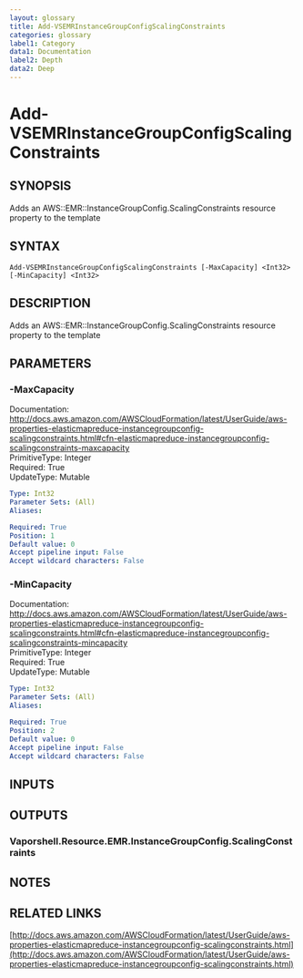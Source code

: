 ```yaml
---
layout: glossary
title: Add-VSEMRInstanceGroupConfigScalingConstraints
categories: glossary
label1: Category
data1: Documentation
label2: Depth
data2: Deep
---
```


# Add-VSEMRInstanceGroupConfigScalingConstraints

## SYNOPSIS
Adds an AWS::EMR::InstanceGroupConfig.ScalingConstraints resource property to the template

## SYNTAX

```
Add-VSEMRInstanceGroupConfigScalingConstraints [-MaxCapacity] <Int32> [-MinCapacity] <Int32>
```

## DESCRIPTION
Adds an AWS::EMR::InstanceGroupConfig.ScalingConstraints resource property to the template

## PARAMETERS

### -MaxCapacity
Documentation: http://docs.aws.amazon.com/AWSCloudFormation/latest/UserGuide/aws-properties-elasticmapreduce-instancegroupconfig-scalingconstraints.html#cfn-elasticmapreduce-instancegroupconfig-scalingconstraints-maxcapacity    
PrimitiveType: Integer    
Required: True    
UpdateType: Mutable

```yaml
Type: Int32
Parameter Sets: (All)
Aliases: 

Required: True
Position: 1
Default value: 0
Accept pipeline input: False
Accept wildcard characters: False
```

### -MinCapacity
Documentation: http://docs.aws.amazon.com/AWSCloudFormation/latest/UserGuide/aws-properties-elasticmapreduce-instancegroupconfig-scalingconstraints.html#cfn-elasticmapreduce-instancegroupconfig-scalingconstraints-mincapacity    
PrimitiveType: Integer    
Required: True    
UpdateType: Mutable

```yaml
Type: Int32
Parameter Sets: (All)
Aliases: 

Required: True
Position: 2
Default value: 0
Accept pipeline input: False
Accept wildcard characters: False
```

## INPUTS

## OUTPUTS

### Vaporshell.Resource.EMR.InstanceGroupConfig.ScalingConstraints

## NOTES

## RELATED LINKS

[http://docs.aws.amazon.com/AWSCloudFormation/latest/UserGuide/aws-properties-elasticmapreduce-instancegroupconfig-scalingconstraints.html](http://docs.aws.amazon.com/AWSCloudFormation/latest/UserGuide/aws-properties-elasticmapreduce-instancegroupconfig-scalingconstraints.html)

